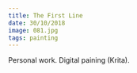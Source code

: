 ```yaml
---
title: The First Line
date: 30/10/2018
image: 081.jpg
tags: painting
---
```


Personal work.
Digital paining (Krita).
